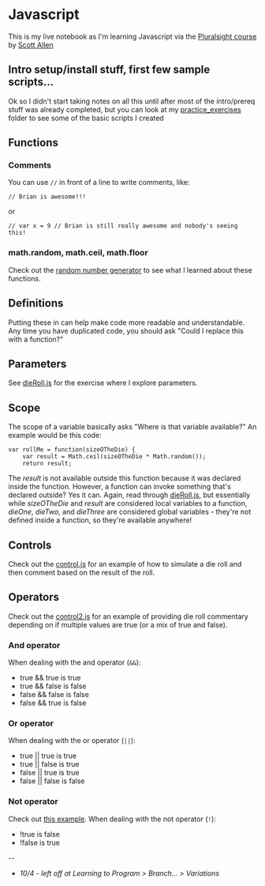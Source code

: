 # Javascript
This is my live notebook as I'm learning Javascript via the [Pluralsight course](https://app.pluralsight.com/library/courses/learning-programming-javascript/table-of-contents) by [Scott Allen](https://twitter.com/OdeToCode)

## Intro setup/install stuff, first few sample scripts...
Ok so I didn't start taking notes on all this until after most of the intro/prereq stuff was already completed, but you can look at my [practice_exercises](practice_exercises) folder to see some of the basic scripts I created

## Functions

### Comments
You can use ``//`` in front of a line to write comments, like:

`// Brian is awesome!!!`

or

`// var x = 9 // Brian is still really awesome and nobody's seeing this!`

### math.random, math.ceil, math.floor
Check out the [random number generator](practice_exercises/randomNumberGenerator.js) to see what I learned about these functions.

## Definitions
Putting these in can help make code more readable and understandable.  Any time you have duplicated code, you should ask "Could I replace this with a function?"  

## Parameters
See [dieRoll.js](dieRoll.js) for the exercise where I explore parameters.

## Scope
The scope of a variable basically asks "Where is that variable available?"  An example would be this code:

````
var rollMe = function(sizeOTheDie) {
	var result = Math.ceil(sizeOTheDie * Math.random());
	return result;
````
The *result* is not available outside this function because it was declared inside the function.  However, a function can invoke something that's declared outside?  Yes it can.  Again, read through [dieRoll.js](dieRoll.js), but essentially while *sizeOTheDie* and *result* are considered local variables to a function, *dieOne*, *dieTwo*, and *dieThree* are considered global variables - they're not defined inside a function, so they're available anywhere!

## Controls
Check out the [control.js](practice_exercises/control.js) for an example of how to simulate a die roll and then comment based on the result of the roll.  

## Operators
Check out the [control2.js](practice_exercises/control2.js) for an example of providing die roll commentary depending on if multiple values are true (or a mix of true and false).  

### And operator
When dealing with the and operator (`&&`):

* true && true is true
* true && false is false
* false && false is false
* false && true is false


### Or operator
When dealing with the or operator (`||`):

* true || true is true
* true || false is true
* false || true is true
* false || false is false


### Not operator
Check out [this example](practice_exercises/control3.js).  When dealing with the not operator (`!`):

* !true is false
* !false is true



--
* *10/4 - left off at Learning to Program > Branch... > Variations* 